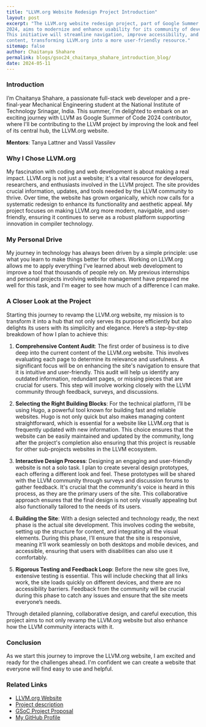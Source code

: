 ```yaml
---
title: "LLVM.org Website Redesign Project Introduction"
layout: post
excerpt: "The LLVM.org website redesign project, part of Google Summer of Code
2024, aims to modernize and enhance usability for its community of developers.
This initiative will streamline navigation, improve accessibility, and update
content, transforming LLVM.org into a more user-friendly resource."
sitemap: false
author: Chaitanya Shahare
permalink: blogs/gsoc24_chaitanya_shahare_introduction_blog/
date: 2024-05-11
---
```


### Introduction

I’m Chaitanya Shahare, a passionate full-stack web developer and a pre-final-year
Mechanical Engineering student at the National Institute of Technology
Srinagar, India. This summer, I'm delighted to embark on an exciting journey with LLVM as 
Google Summer of Code 2024 contributor, where I'll be contributing to the LLVM project by
improving the look and feel of its central hub, the LLVM.org website.

**Mentors**: Tanya Lattner and Vassil Vassilev

### Why I Chose LLVM.org

My fascination with coding and web development is about
making a real impact. LLVM.org is not just a website; it's a vital resource for
developers, researchers, and enthusiasts involved in the LLVM project. The site
provides crucial information, updates, and tools needed by the LLVM community
to thrive. Over time, the website has grown organically, which now calls for a
systematic redesign to enhance its functionality and aesthetic appeal. My
project focuses on making LLVM.org more modern, navigable, and user-friendly,
ensuring it continues to serve as a robust platform supporting innovation in
compiler technology.

### My Personal Drive

My journey in technology has always been driven by a simple principle: use what
you learn to make things better for others. Working on LLVM.org allows me to
apply everything I've learned about web development to improve a tool that
thousands of people rely on. My previous internships and personal projects
involving website management have prepared me well for this task, and I'm eager
to see how much of a difference I can make.

### A Closer Look at the Project

Starting this journey to revamp the LLVM.org website, my mission is to
transform it into a hub that not only serves its purpose efficiently but also
delights its users with its simplicity and elegance. Here’s a step-by-step
breakdown of how I plan to achieve this:

1. **Comprehensive Content Audit**: The first order of business is to dive deep
   into the current content of the LLVM.org website. This involves evaluating
   each page to determine its relevance and usefulness. A significant focus
   will be on enhancing the site's navigation to ensure that it is intuitive
   and user-friendly. This audit will help us identify any outdated
   information, redundant pages, or missing pieces that are crucial for users.
   This step will involve working closely with the LLVM community through
   feedback, surveys, and discussions.

2. **Selecting the Right Building Blocks**: For the technical platform, I’ll be
   using Hugo, a powerful tool known for building fast and reliable websites.
   Hugo is not only quick but also makes managing content straightforward,
   which is essential for a website like LLVM.org that is frequently updated
   with new information. This choice ensures that the website can be easily
   maintained and updated by the community, long after the project's
   completion also ensuring that this project is reusable for other sub-projects 
   websites in the LLVM ecosystem.

3. **Interactive Design Process**: Designing an engaging and user-friendly
   website is not a solo task. I plan to create several design prototypes, each
   offering a different look and feel. These prototypes will be shared with the
   LLVM community through surveys and discussion forums to gather feedback.
   It's crucial that the community's voice is heard in this process, as they
   are the primary users of the site. This collaborative approach ensures that
   the final design is not only visually appealing but also functionally
   tailored to the needs of its users.

4. **Building the Site**: With a design selected and technology ready, the next
   phase is the actual site development. This involves coding the website,
   setting up the structure for content, and integrating all the visual
   elements. During this phase, I’ll ensure that the site is responsive,
   meaning it’ll work seamlessly on both desktops and mobile devices, and
   accessible, ensuring that users with disabilities can also use it
   comfortably.

5. **Rigorous Testing and Feedback Loop**: Before the new site goes live,
   extensive testing is essential. This will include checking that all links
   work, the site loads quickly on different devices, and there are no
   accessibility barriers. Feedback from the community will be crucial during
   this phase to catch any issues and ensure that the site meets everyone’s
   needs.

Through detailed planning, collaborative design, and careful execution, this
project aims to not only revamp the LLVM.org website but also enhance how the
LLVM community interacts with it. 

### Conclusion

As we start this journey to improve the LLVM.org website, I am excited and
ready for the challenges ahead. I'm confident we can create a website that
everyone will find easy to use and helpful. 

### Related Links

- [LLVM.org Website](https://llvm.org/)
- [Project description](https://discourse.llvm.org/t/improve-the-llvm-org-website-look-and-feel/76864)
- [GSoC Project Proposal](/assets/docs/Chaitanya_Shahare_Proposal_2024.pdf)
- [My GitHub Profile](https://github.com/Chaitanya-Shahare)
